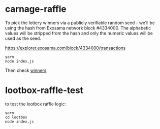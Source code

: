 # carnage-raffle

To pick the lottery winners via a publicly verifiable random seed - we’ll be using the hash from Exosama network block #4334000. The alphabetic values will be stripped from the hash and only the numeric values will be used as the seed.

https://explorer.exosama.com/block/4334000/transactions

```
yarn
node index.js
```

Then check [winners](./winners.json).

# lootbox-raffle-test

to test the lootbox raffle logic:

```
yarn
cd lootbox
node index.js

```
